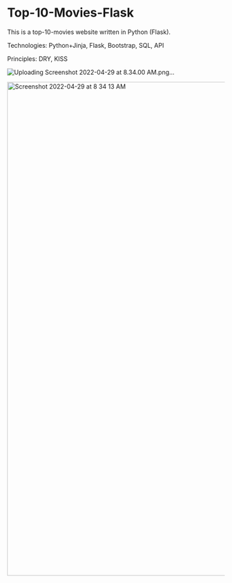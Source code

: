 # Top-10-Movies-Flask

This is a top-10-movies website written in Python (Flask).

Technologies: Python+Jinja, Flask, Bootstrap, SQL, API

Principles: DRY, KISS

![Uploading Screenshot 2022-04-29 at 8.34.00 AM.png…]()

<img width="1141" alt="Screenshot 2022-04-29 at 8 34 13 AM" src="https://user-images.githubusercontent.com/88192329/165890795-97880853-1cd7-494b-8c98-c2b26e2e4eed.png">

